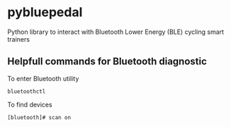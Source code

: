 # pybluepedal
Python library to interact with Bluetooth Lower Energy (BLE) cycling smart trainers

## Helpfull commands for Bluetooth diagnostic

To enter Bluetooth utility
```
bluetoothctl
```

To find devices
```
[bluetooth]# scan on
```
